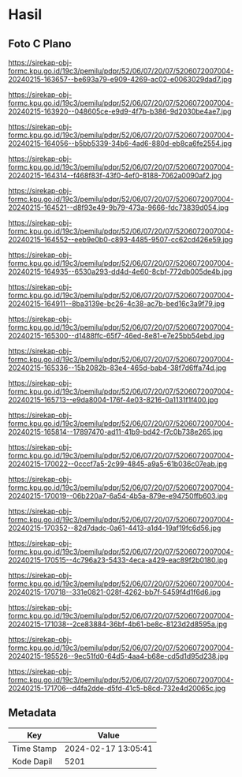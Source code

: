 # Hasil

## Foto C Plano

https://sirekap-obj-formc.kpu.go.id/19c3/pemilu/pdpr/52/06/07/20/07/5206072007004-20240215-163657--be693a79-e909-4269-ac02-e0063029dad7.jpg

https://sirekap-obj-formc.kpu.go.id/19c3/pemilu/pdpr/52/06/07/20/07/5206072007004-20240215-163920--048605ce-e9d9-4f7b-b386-9d2030be4ae7.jpg

https://sirekap-obj-formc.kpu.go.id/19c3/pemilu/pdpr/52/06/07/20/07/5206072007004-20240215-164056--b5bb5339-34b6-4ad6-880d-eb8ca6fe2554.jpg

https://sirekap-obj-formc.kpu.go.id/19c3/pemilu/pdpr/52/06/07/20/07/5206072007004-20240215-164314--f468f83f-43f0-4ef0-8188-7062a0090af2.jpg

https://sirekap-obj-formc.kpu.go.id/19c3/pemilu/pdpr/52/06/07/20/07/5206072007004-20240215-164521--d8f93e49-9b79-473a-9666-fdc73839d054.jpg

https://sirekap-obj-formc.kpu.go.id/19c3/pemilu/pdpr/52/06/07/20/07/5206072007004-20240215-164552--eeb9e0b0-c893-4485-9507-cc62cd426e59.jpg

https://sirekap-obj-formc.kpu.go.id/19c3/pemilu/pdpr/52/06/07/20/07/5206072007004-20240215-164935--6530a293-dd4d-4e60-8cbf-772db005de4b.jpg

https://sirekap-obj-formc.kpu.go.id/19c3/pemilu/pdpr/52/06/07/20/07/5206072007004-20240215-164911--8ba3139e-bc26-4c38-ac7b-bed16c3a9f79.jpg

https://sirekap-obj-formc.kpu.go.id/19c3/pemilu/pdpr/52/06/07/20/07/5206072007004-20240215-165300--d1488ffc-65f7-46ed-8e81-e7e25bb54ebd.jpg

https://sirekap-obj-formc.kpu.go.id/19c3/pemilu/pdpr/52/06/07/20/07/5206072007004-20240215-165336--15b2082b-83e4-465d-bab4-38f7d6ffa74d.jpg

https://sirekap-obj-formc.kpu.go.id/19c3/pemilu/pdpr/52/06/07/20/07/5206072007004-20240215-165713--e9da8004-176f-4e03-8216-0a1131f1f400.jpg

https://sirekap-obj-formc.kpu.go.id/19c3/pemilu/pdpr/52/06/07/20/07/5206072007004-20240215-165814--17897470-ad11-41b9-bd42-f7c0b738e265.jpg

https://sirekap-obj-formc.kpu.go.id/19c3/pemilu/pdpr/52/06/07/20/07/5206072007004-20240215-170022--0cccf7a5-2c99-4845-a9a5-61b036c07eab.jpg

https://sirekap-obj-formc.kpu.go.id/19c3/pemilu/pdpr/52/06/07/20/07/5206072007004-20240215-170019--06b220a7-6a54-4b5a-879e-e94750ffb603.jpg

https://sirekap-obj-formc.kpu.go.id/19c3/pemilu/pdpr/52/06/07/20/07/5206072007004-20240215-170352--82d7dadc-0a61-4413-a1d4-19af19fc6d56.jpg

https://sirekap-obj-formc.kpu.go.id/19c3/pemilu/pdpr/52/06/07/20/07/5206072007004-20240215-170515--4c796a23-5433-4eca-a429-eac89f2b0180.jpg

https://sirekap-obj-formc.kpu.go.id/19c3/pemilu/pdpr/52/06/07/20/07/5206072007004-20240215-170718--331e0821-028f-4262-bb7f-5459f4d1f6d6.jpg

https://sirekap-obj-formc.kpu.go.id/19c3/pemilu/pdpr/52/06/07/20/07/5206072007004-20240215-171038--2ce83884-36bf-4b61-be8c-8123d2d8595a.jpg

https://sirekap-obj-formc.kpu.go.id/19c3/pemilu/pdpr/52/06/07/20/07/5206072007004-20240215-195526--9ec51fd0-64d5-4aa4-b68e-cd5d1d95d238.jpg

https://sirekap-obj-formc.kpu.go.id/19c3/pemilu/pdpr/52/06/07/20/07/5206072007004-20240215-171706--d4fa2dde-d5fd-41c5-b8cd-732e4d20065c.jpg


## Metadata

| Key        | Value               |
| ---------- | ------------------- |
| Time Stamp | 2024-02-17 13:05:41 |
| Kode Dapil | 5201                |



